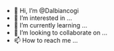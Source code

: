 - 👋 Hi, I’m @Dalbiancogi
- 👀 I’m interested in ...
- 🌱 I’m currently learning ...
- 💞️ I’m looking to collaborate on ...
- 📫 How to reach me ...

<!---
Dalbiancogi/Dalbiancogi is a ✨ special ✨ repository because its `README.md` (this file) appears on your GitHub profile.
You can click the Preview link to take a look at your changes.
--->
